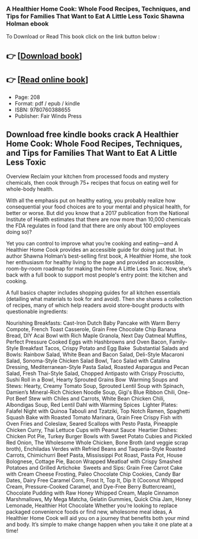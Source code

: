 ### A Healthier Home Cook: Whole Food Recipes, Techniques, and Tips for Families That Want to Eat A Little Less Toxic Shawna Holman ebook

To Download or Read This book click on the link button below :

## 👉  [**[Download book](http://filesbooks.info/download.php?group=book&from=github.com&id=719480&lnk=1065 "Download book")**]

## 👉  [**[Read online book](http://filesbooks.info/download.php?group=book&from=github.com&id=719480&lnk=1065 "Read online book")**]


* Page: 208
* Format: pdf / epub / kindle
* ISBN: 9780760388655
* Publisher: Fair Winds Press



## Download free kindle books crack A Healthier Home Cook: Whole Food Recipes, Techniques, and Tips for Families That Want to Eat A Little Less Toxic


Overview
Reclaim your kitchen from processed foods and mystery chemicals, then cook through 75+ recipes that focus on eating well for whole-body health.
 
 With all the emphasis put on healthy eating, you probably realize how consequential your food choices are to your mental and physical health, for better or worse. But did you know that a 2017 publication from the National Institute of Health estimates that there are now more than 10,000 chemicals the FDA regulates in food (and that there are only about 100 employees doing so)?
 
 Yet you can control to improve what you’re cooking and eating—and A Healthier Home Cook provides an accessible guide for doing just that. In author Shawna Holman’s best-selling first book, A Healthier Home, she took her enthusiasm for healthy living to the page and provided an accessible, room-by-room roadmap for making the home A Little Less Toxic. Now, she’s back with a full book to support most people&#039;s entry point: the kitchen and cooking. 
 
 A full basics chapter includes shopping guides for all kitchen essentials (detailing what materials to look for and avoid). Then she shares a collection of recipes, many of which help readers avoid store-bought products with questionable ingredients: 
 
 Nourishing Breakfasts: Cast-Iron Dutch Baby Pancake with Warm Berry Compote, French Toast Casserole, Grain Free Chocolate Chip Banana Bread, DIY Acai Bowl with Rich Maple Granola, Next Day Oatmeal Muffins, Perfect Pressure Cooked Eggs with Hashbrowns and Oven Bacon, Family-Style Breakfast Tacos, Crispy Potato and Egg Bake  Substantial Salads and Bowls: Rainbow Salad, White Bean and Bacon Salad, Deli-Style Macaroni Salad, Sonoma-Style Chicken Salad Bowl, Taco Salad with Catalina Dressing, Mediterranean-Style Pasta Salad, Roasted Asparagus and Pecan Salad, Fresh Thai-Style Salad, Chopped Antipasto with Crispy Prosciutto, Sushi Roll in a Bowl, Hearty Sprouted Grains Bow  Warming Soups and Stews: Hearty, Creamy Tomato Soup, Sprouted Lentil Soup with Spinach, Damien’s Mineral-Rich Chicken Noodle Soup, Gigi&#039;s Blue Ribbon Chili, One-Pot Beef Stew with Chiles and Carrots, White Bean Chicken Chili, Albondigas Soup, Red Lentil Dahl with Warming Spices  Lighter Plates: Falafel Night with Quinoa Tabouli and Tzatziki, Top Notch Ramen, Spaghetti Squash Bake with Roasted Tomato Marinara, Grain Free Crispy Fish with Oven Fries and Coleslaw, Seared Scallops with Pesto Pasta, Pineapple Chicken Curry, Thai Lettuce Cups with Peanut Sauce  Heartier Dishes: Chicken Pot Pie, Turkey Burger Bowls with Sweet Potato Cubies and Pickled Red Onion, The Wholesome Whole Chicken, Bone Broth (and veggie scrap broth), Enchiladas Verdes with Refried Beans and Taqueria-Style Roasted Carrots, Chimichurri Beef Pasta, Mississippi Pot Roast, Pasta Pot, House Bolognese, Cottage Pie, Bacon Wrapped Meatloaf with Crispy Smashed Potatoes and Grilled Artichoke  Sweets and Sips: Grain Free Carrot Cake with Cream Cheese Frosting, Paleo Chocolate Chip Cookies, Candy Bar Dates, Dairy Free Caramel Corn, Frost It, Top It, Dip It (Coconut Whipped Cream, Pressure-Cooked Caramel, and Dye-Free Berry Buttercream), Chocolate Pudding with Raw Honey Whipped Cream, Maple Cinnamon Marshmallows, My Mega Matcha, Gelatin Gummies, Quick Chia Jam, Honey Lemonade, Healthier Hot Chocolate 
 Whether you’re looking to replace packaged convenience foods or find new, wholesome meal ideas, A Healthier Home Cook will aid you on a journey that benefits both your mind and body. It’s simple to make change happen when you take it one plate at a time!



